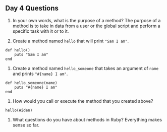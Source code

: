 ## Day 4 Questions

1. In your own words, what is the purpose of a method?
The purpose of a method is to take in data from a user or the global script and perform a specific task with it or to it.

1. Create a method named `hello` that will print `"Sam I am"`.
```
def hello()
    puts "Sam I am"
end
```

1. Create a method named `hello_someone` that takes an argument of `name` and prints `"#{name} I am"`.
```
def hello_someone(name)
    puts "#{name} I am"
end
```

1. How would you call or execute the method that you created above?
```
hello(Aiden)
```

1. What questions do you have about methods in Ruby?
Everything makes sense so far.
